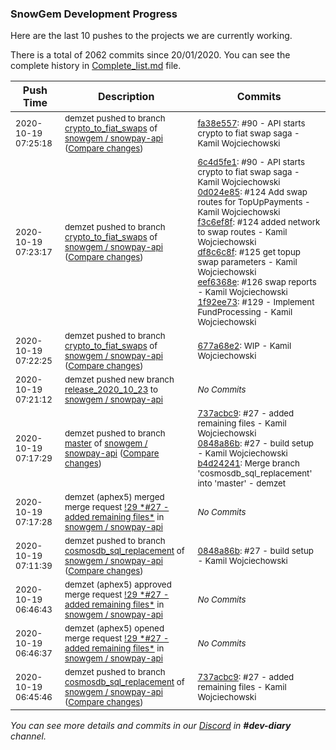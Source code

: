 
### SnowGem Development Progress

Here are the last 10 pushes to the projects we are currently working.

There is a total of 2062 commits since 20/01/2020. You can see the complete history in
 [Complete_list.md](Complete_list.md) file.

| Push Time | Description | Commits |
| --- | --- | --- |
| <sub>2020-10-19 07:25:18</sub> | <sub>demzet pushed to branch [crypto\_to\_fiat\_swaps](https://gitlab.com/snowgem/snowpay-api/commits/crypto_to_fiat_swaps) of [snowgem / snowpay\-api](https://gitlab.com/snowgem/snowpay-api) ([Compare changes](https://gitlab.com/snowgem/snowpay-api/compare/1f92ee734554ab44f4ade685a76f1acfb5da63d8...fa38e557e511f47365b5726b330d35992f5c8e5b))</sub> | <sub>[fa38e557](https://gitlab.com/snowgem/snowpay-api/-/commit/fa38e557e511f47365b5726b330d35992f5c8e5b): #90 - API starts crypto to fiat swap saga - Kamil Wojciechowski</sub> |
| <sub>2020-10-19 07:23:17</sub> | <sub>demzet pushed to branch [crypto\_to\_fiat\_swaps](https://gitlab.com/snowgem/snowpay-api/commits/crypto_to_fiat_swaps) of [snowgem / snowpay\-api](https://gitlab.com/snowgem/snowpay-api) ([Compare changes](https://gitlab.com/snowgem/snowpay-api/compare/677a68e223b280857c6dfc36f60652ac6b3b5fd5...1f92ee734554ab44f4ade685a76f1acfb5da63d8))</sub> | <sub>[6c4d5fe1](https://gitlab.com/snowgem/snowpay-api/-/commit/6c4d5fe1e425a531bce9e0291a8350de358a1c4c): #90 - API starts crypto to fiat swap saga - Kamil Wojciechowski<br>[0d024e85](https://gitlab.com/snowgem/snowpay-api/-/commit/0d024e85007b60f7496c339c9ab4882f6bc759b2): #124 Add swap routes for TopUpPayments - Kamil Wojciechowski<br>[f3c6ef8f](https://gitlab.com/snowgem/snowpay-api/-/commit/f3c6ef8f52fc322542fe289dfd6fb63532ce4d67): #124 added network to swap routes - Kamil Wojciechowski<br>[df8c6c8f](https://gitlab.com/snowgem/snowpay-api/-/commit/df8c6c8fa1f9f404120c0aad925498b64b7926cb): #125 get topup swap parameters - Kamil Wojciechowski<br>[eef6368e](https://gitlab.com/snowgem/snowpay-api/-/commit/eef6368e90d3e7df29bae791cc43fceb34660219): #126 swap reports - Kamil Wojciechowski<br>[1f92ee73](https://gitlab.com/snowgem/snowpay-api/-/commit/1f92ee734554ab44f4ade685a76f1acfb5da63d8): #129 - Implement FundProcessing - Kamil Wojciechowski</sub> |
| <sub>2020-10-19 07:22:25</sub> | <sub>demzet pushed to branch [crypto\_to\_fiat\_swaps](https://gitlab.com/snowgem/snowpay-api/commits/crypto_to_fiat_swaps) of [snowgem / snowpay\-api](https://gitlab.com/snowgem/snowpay-api) ([Compare changes](https://gitlab.com/snowgem/snowpay-api/compare/283516bd74fa26caf7be96770334b6f33de3edb2...677a68e223b280857c6dfc36f60652ac6b3b5fd5))</sub> | <sub>[677a68e2](https://gitlab.com/snowgem/snowpay-api/-/commit/677a68e223b280857c6dfc36f60652ac6b3b5fd5): WIP - Kamil Wojciechowski</sub> |
| <sub>2020-10-19 07:21:12</sub> | <sub>demzet pushed new branch [release\_2020\_10\_23](https://gitlab.com/snowgem/snowpay-api/commits/release_2020_10_23) to [snowgem / snowpay\-api](https://gitlab.com/snowgem/snowpay-api)</sub> | <sub>_No Commits_</sub> |
| <sub>2020-10-19 07:17:29</sub> | <sub>demzet pushed to branch [master](https://gitlab.com/snowgem/snowpay-api/commits/master) of [snowgem / snowpay\-api](https://gitlab.com/snowgem/snowpay-api) ([Compare changes](https://gitlab.com/snowgem/snowpay-api/compare/f36803cedaf686b331caf64ba4bb4610fc3e0c9e...b4d24241092a74a0841c2484e34524d57224a9e6))</sub> | <sub>[737acbc9](https://gitlab.com/snowgem/snowpay-api/-/commit/737acbc9c7b9415e76c234122b31ec4fc64efeb2): #27 - added remaining files - Kamil Wojciechowski<br>[0848a86b](https://gitlab.com/snowgem/snowpay-api/-/commit/0848a86b931b90f7923a92b9861ec7e30e184144): #27 - build setup - Kamil Wojciechowski<br>[b4d24241](https://gitlab.com/snowgem/snowpay-api/-/commit/b4d24241092a74a0841c2484e34524d57224a9e6): Merge branch 'cosmosdb_sql_replacement' into 'master' - demzet</sub> |
| <sub>2020-10-19 07:17:28</sub> | <sub>demzet (aphex5) merged merge request [\!29 \*\#27 \- added remaining files\*](https://gitlab.com/snowgem/snowpay-api/-/merge_requests/29) in [snowgem / snowpay\-api](https://gitlab.com/snowgem/snowpay-api)</sub> | <sub>_No Commits_</sub> |
| <sub>2020-10-19 07:11:39</sub> | <sub>demzet pushed to branch [cosmosdb\_sql\_replacement](https://gitlab.com/snowgem/snowpay-api/commits/cosmosdb_sql_replacement) of [snowgem / snowpay\-api](https://gitlab.com/snowgem/snowpay-api) ([Compare changes](https://gitlab.com/snowgem/snowpay-api/compare/737acbc9c7b9415e76c234122b31ec4fc64efeb2...0848a86b931b90f7923a92b9861ec7e30e184144))</sub> | <sub>[0848a86b](https://gitlab.com/snowgem/snowpay-api/-/commit/0848a86b931b90f7923a92b9861ec7e30e184144): #27 - build setup - Kamil Wojciechowski</sub> |
| <sub>2020-10-19 06:46:43</sub> | <sub>demzet (aphex5) approved merge request [\!29 \*\#27 \- added remaining files\*](https://gitlab.com/snowgem/snowpay-api/-/merge_requests/29) in [snowgem / snowpay\-api](https://gitlab.com/snowgem/snowpay-api)</sub> | <sub>_No Commits_</sub> |
| <sub>2020-10-19 06:46:37</sub> | <sub>demzet (aphex5) opened merge request [\!29 \*\#27 \- added remaining files\*](https://gitlab.com/snowgem/snowpay-api/-/merge_requests/29) in [snowgem / snowpay\-api](https://gitlab.com/snowgem/snowpay-api)</sub> | <sub>_No Commits_</sub> |
| <sub>2020-10-19 06:45:46</sub> | <sub>demzet pushed to branch [cosmosdb\_sql\_replacement](https://gitlab.com/snowgem/snowpay-api/commits/cosmosdb_sql_replacement) of [snowgem / snowpay\-api](https://gitlab.com/snowgem/snowpay-api) ([Compare changes](https://gitlab.com/snowgem/snowpay-api/compare/f3acd46e26683a7e4aba95ab8565a8dc63fe8a42...737acbc9c7b9415e76c234122b31ec4fc64efeb2))</sub> | <sub>[737acbc9](https://gitlab.com/snowgem/snowpay-api/-/commit/737acbc9c7b9415e76c234122b31ec4fc64efeb2): #27 - added remaining files - Kamil Wojciechowski</sub> |

_You can see more details and commits in our [Discord](https://discord.gg/zumGnbg) in **#dev-diary** channel._
